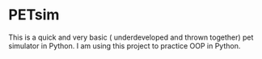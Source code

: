 # PETsim
This is a quick and very basic ( underdeveloped and thrown together) pet simulator in Python. I am using this project to practice OOP in Python.
